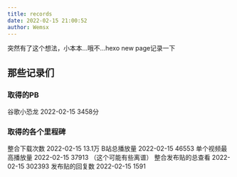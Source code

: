 ```yaml
---
title: records
date: 2022-02-15 21:00:52
author: Wemsx
---
```

突然有了这个想法，小本本...哦不...hexo new page记录一下
## 那些记录们
### 取得的PB
谷歌小恐龙     2022-02-15    3458分
### 取得的各个里程碑
整合下载次数    2022-02-15    13.1万
B站总播放量    2022-02-15    46553
单个视频最高播放量    2022-02-15    37913
（这个可能有些离谱）
整合发布贴的总查看    2022-02-15    302393
发布贴的回复数    2022-02-15    1591

